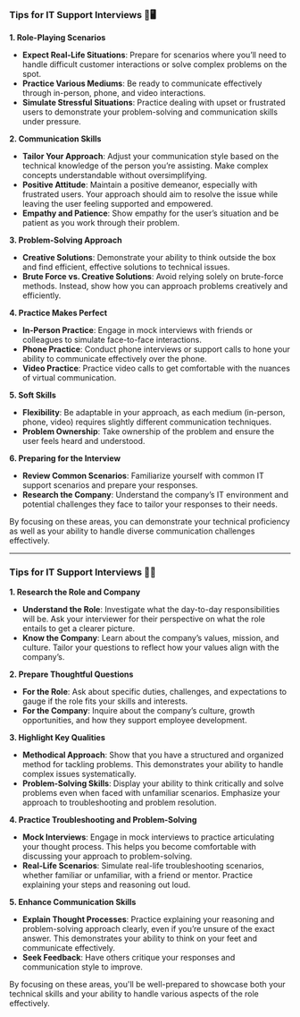 ### Tips for IT Support Interviews 💼🖥️

**1. Role-Playing Scenarios**

- **Expect Real-Life Situations**: Prepare for scenarios where you’ll need to handle difficult customer interactions or solve complex problems on the spot.
- **Practice Various Mediums**: Be ready to communicate effectively through in-person, phone, and video interactions.
- **Simulate Stressful Situations**: Practice dealing with upset or frustrated users to demonstrate your problem-solving and communication skills under pressure.

**2. Communication Skills**

- **Tailor Your Approach**: Adjust your communication style based on the technical knowledge of the person you’re assisting. Make complex concepts understandable without oversimplifying.
- **Positive Attitude**: Maintain a positive demeanor, especially with frustrated users. Your approach should aim to resolve the issue while leaving the user feeling supported and empowered.
- **Empathy and Patience**: Show empathy for the user’s situation and be patient as you work through their problem.

**3. Problem-Solving Approach**

- **Creative Solutions**: Demonstrate your ability to think outside the box and find efficient, effective solutions to technical issues.
- **Brute Force vs. Creative Solutions**: Avoid relying solely on brute-force methods. Instead, show how you can approach problems creatively and efficiently.

**4. Practice Makes Perfect**

- **In-Person Practice**: Engage in mock interviews with friends or colleagues to simulate face-to-face interactions.
- **Phone Practice**: Conduct phone interviews or support calls to hone your ability to communicate effectively over the phone.
- **Video Practice**: Practice video calls to get comfortable with the nuances of virtual communication.

**5. Soft Skills**

- **Flexibility**: Be adaptable in your approach, as each medium (in-person, phone, video) requires slightly different communication techniques.
- **Problem Ownership**: Take ownership of the problem and ensure the user feels heard and understood.

**6. Preparing for the Interview**

- **Review Common Scenarios**: Familiarize yourself with common IT support scenarios and prepare your responses.
- **Research the Company**: Understand the company’s IT environment and potential challenges they face to tailor your responses to their needs.

By focusing on these areas, you can demonstrate your technical proficiency as well as your ability to handle diverse communication challenges effectively.

---


### Tips for IT Support Interviews 🎵💡

**1. Research the Role and Company**

- **Understand the Role**: Investigate what the day-to-day responsibilities will be. Ask your interviewer for their perspective on what the role entails to get a clearer picture.
- **Know the Company**: Learn about the company’s values, mission, and culture. Tailor your questions to reflect how your values align with the company’s.

**2. Prepare Thoughtful Questions**

- **For the Role**: Ask about specific duties, challenges, and expectations to gauge if the role fits your skills and interests.
- **For the Company**: Inquire about the company’s culture, growth opportunities, and how they support employee development.

**3. Highlight Key Qualities**

- **Methodical Approach**: Show that you have a structured and organized method for tackling problems. This demonstrates your ability to handle complex issues systematically.
- **Problem-Solving Skills**: Display your ability to think critically and solve problems even when faced with unfamiliar scenarios. Emphasize your approach to troubleshooting and problem resolution.

**4. Practice Troubleshooting and Problem-Solving**

- **Mock Interviews**: Engage in mock interviews to practice articulating your thought process. This helps you become comfortable with discussing your approach to problem-solving.
- **Real-Life Scenarios**: Simulate real-life troubleshooting scenarios, whether familiar or unfamiliar, with a friend or mentor. Practice explaining your steps and reasoning out loud.

**5. Enhance Communication Skills**

- **Explain Thought Processes**: Practice explaining your reasoning and problem-solving approach clearly, even if you’re unsure of the exact answer. This demonstrates your ability to think on your feet and communicate effectively.
- **Seek Feedback**: Have others critique your responses and communication style to improve.

By focusing on these areas, you'll be well-prepared to showcase both your technical skills and your ability to handle various aspects of the role effectively.